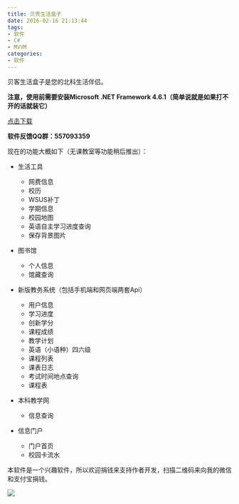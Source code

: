 ```yaml
---
title: 贝壳生活盒子
date: 2016-02-16 21:13:44
tags:
- 软件
- C#
- MVVM
categories: 
- 软件
---
```


贝客生活盒子是您的北科生活伴侣。

**注意，使用前需要安装Microsoft .NET Framework 4.6.1（简单说就是如果打不开的话就装它）**

[点击下载](http://ct.auroradysis.com/stable/Releases/Setup.exe)

**软件反馈QQ群：557093359**

现在的功能大概如下（无课教室等功能稍后推出）：

- 生活工具
    - 网费信息
    - 校历
    - WSUS补丁
    - 学期信息
    - 校园地图
    - 英语自主学习进度查询
    - 保存背景图片

- 图书馆
    - 个人信息
    - 馆藏查询

- 新版教务系统（包括手机端和网页端两套Api）
    - 用户信息
    - 学习进度
    - 创新学分
    - 课程成绩
    - 教学计划
    - 英语（小语种）四六级
    - 课程列表
    - 课表日志
    - 考试时间地点查询
    - 课程表

- 本科教学网
    - 信息查询

- 信息门户
    - 门户首页
    - 校园卡流水
    
本软件是一个兴趣软件，所以欢迎捐钱来支持作者开发，扫描二维码来向我的微信和支付宝捐钱。

![](\sponser.png)